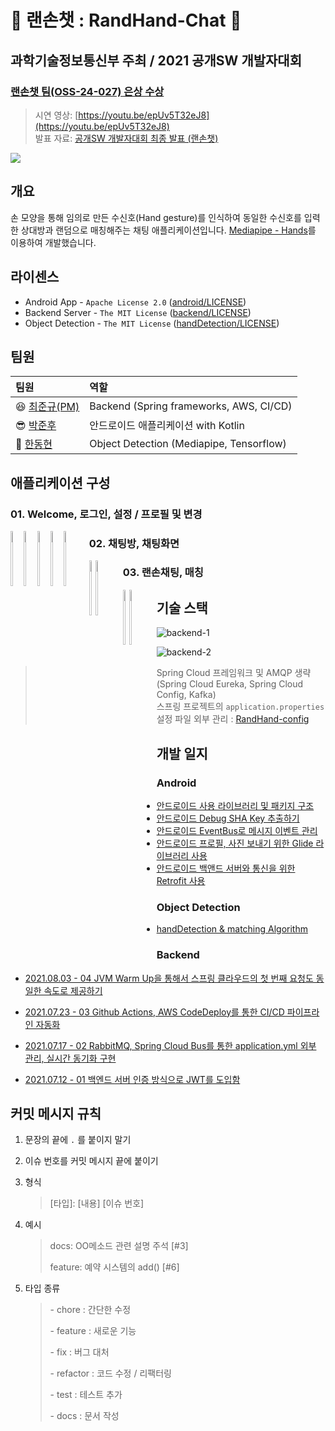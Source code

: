 # 👋 랜손챗 : RandHand-Chat 👋

## 과학기술정보통신부 주최 / 2021 공개SW 개발자대회

### [랜손챗 팀(OSS-24-027) 은상 수상](https://www.oss.kr/dev_competition_notice/show/eafbc679-e341-4d07-9dd3-8e28e5443358)

> 시연 영상: [https://youtu.be/epUv5T32eJ8](https://youtu.be/epUv5T32eJ8)   
> 발표 자료: [공개SW 개발자대회 최종 발표 (랜손챗)](./발표%20자료.pdf)

<img src = "https://user-images.githubusercontent.com/63226023/138600419-24779e81-9854-406b-ab8f-1980c9f15fac.gif">

## 개요

손 모양을 통해 임의로 만든 수신호(Hand gesture)를 인식하여 동일한 수신호를 입력한 상대방과 랜덤으로 매칭해주는 채팅 애플리케이션입니다. [Mediapipe - Hands](https://google.github.io/mediapipe/solutions/hands)를 이용하여 개발했습니다.

## 라이센스

* Android App - `Apache License 2.0` ([android/LICENSE](./android/LICENSE))
* Backend Server - `The MIT License` ([backend/LICENSE](./backend/LICENSE))
* Object Detection - `The MIT License` ([handDetection/LICENSE](./handDetection/LICENSE))

## 팀원

| 팀원                                          | 역할                                     |
| :-------------------------------------------- | :--------------------------------------- |
| 😆 [최준규(PM)](https://github.com/devwithpug) | Backend (Spring frameworks, AWS, CI/CD)  |
| 😎 [박준후](https://github.com/ppeper)         | 안드로이드 애플리케이션 with Kotlin      |
| 🤢 [한동현](https://github.com/DongHyun99)     | Object Detection (Mediapipe, Tensorflow) |

## 애플리케이션 구성

### 01. Welcome, 로그인, 설정 / 프로필 및 변경


<div style="float:left;margin:0 10px 10px 0" markdown="1">
<img src = "https://user-images.githubusercontent.com/63226023/138600469-7d45d40c-3a10-410c-934d-40882c4ae7f8.png" width="15%" height="15%">
<img src = "https://user-images.githubusercontent.com/63226023/138600472-883a25ff-95ef-44cd-92b7-b1db7a892c76.png" width="15%" height="15%">
<img src = "https://user-images.githubusercontent.com/63226023/138600479-0bb44c1b-aebb-4058-a079-00fbb2d07f99.png" width="15%" height="15%">
<img src = "https://user-images.githubusercontent.com/63226023/138600485-fa6f34db-f9bb-4cc4-9a15-3a4f83918993.png" width="15%" height="15%">
<img src = "https://user-images.githubusercontent.com/63226023/138600495-bbc052d6-1336-4248-a36d-12115c112218.png" width="15%" height="15%">
</div>

### 02. 채팅방, 채팅화면

<div style="float:left;margin:0 10px 10px 0" markdown="1">
<img src = "https://user-images.githubusercontent.com/63226023/138601544-87db375b-2b05-4c72-a63f-5ae4317c0b1c.png" width="15%" height="15%">
<img src = "https://user-images.githubusercontent.com/63226023/138601546-a324f71f-338b-4b9a-9dfe-233c47cec147.png" width="15%" height="15%">
</div>

### 03. 랜손채팅, 매칭
<div style="float:left;margin:0 10px 10px 0" markdown="1">
<img src = "https://user-images.githubusercontent.com/63226023/138600547-b62a8ecf-d5e1-479b-a767-ab537cb77991.jpg" width="15%" height="15%">
<img src = "https://user-images.githubusercontent.com/63226023/138600584-4fc54160-bace-42de-8086-32ac5efc1c12.gif" width="15%" height="15%">
</div>

## 기술 스택

![backend-1](https://user-images.githubusercontent.com/69145799/141271929-b9b246d8-8313-4647-99d4-85c8c2457f79.png)

![backend-2](https://user-images.githubusercontent.com/69145799/141271953-553adcf9-bb25-4445-8f73-f3e93246c42f.png)

> Spring Cloud 프레임워크 및 AMQP 생략(Spring Cloud Eureka, Spring Cloud Config, Kafka)   
> 스프링 프로젝트의 `application.properties` 설정 파일 외부 관리 : [RandHand-config](https://github.com/devwithpug/RandHand-config)

## 개발 일지

### Android

* [안드로이드 사용 라이브러리 및 패키지 구조](./android/안드로이드%20정리/README.md)
* [안드로이드 Debug SHA Key 추출하기](./android/안드로이드%20정리/Android%20Debug%20SHA%20Key.md)
* [안드로이드 EventBus로 메시지 이벤트 관리](./android/안드로이드%20정리/Android%20EventBus%20사용하기.md)
* [안드로이드 프로필, 사진 보내기 위한 Glide 라이브러리 사용](./android/안드로이드%20정리/Android%20Glide%20사용하기.md)
* [안드로이드 백앤드 서버와 통신을 위한 Retrofit 사용](./android/안드로이드%20정리/Android%20Retrofit%20사용하기.md)

### Object Detection

* [handDetection & matching Algorithm](./handDetection/README.md)

### Backend

* [2021.08.03 - 04 JVM Warm Up을 통해서 스프링 클라우드의 첫 번째 요청도 동일한 속도로 제공하기](./backend/개발일지/04-JVM%20Warm%20Up을%20통해서%20스프링%20클라우드의%20첫%20번째%20요청도%20동일한%20속도로%20제공하기.md)

* [2021.07.23 - 03 Github Actions, AWS CodeDeploy를 통한 CI/CD 파이프라인 자동화](./backend/개발일지/03-Github%20Actions,%20AWS%20CodeDeploy를%20통한%20CICD%20파이프라인%20자동화.md)

* [2021.07.17 - 02 RabbitMQ, Spring Cloud Bus를 통한 application.yml 외부 관리, 실시간 동기화 구현](./backend/개발일지/02-RabbitMQ,%20Spring%20Cloud%20Bus를%20통한%20application.yml%20외부%20관리,%20실시간%20동기화%20구현.md)

* [2021.07.12 - 01 백엔드 서버 인증 방식으로 JWT를 도입함](./backend/개발일지/01-백엔드%20서버%20인증%20방식으로%20JWT를%20도입함.md)

## 커밋 메시지 규칙 

1. 문장의 끝에 `.` 를 붙이지 말기

2. 이슈 번호를 커밋 메시지 끝에 붙이기

3. 형식

   > [타입]: [내용] [이슈 번호]

4. 예시

   > docs: OO메소드 관련 설명 주석 [#3]
   >
   > feature: 예약 시스템의 add() [#6]

5. 타입 종류

   > \- chore : 간단한 수정
   >
   > \- feature : 새로운 기능
   >
   > \- fix : 버그 대처
   >
   > \- refactor : 코드 수정 / 리팩터링
   >
   > \- test : 테스트 추가
   >
   > \- docs : 문서 작성
